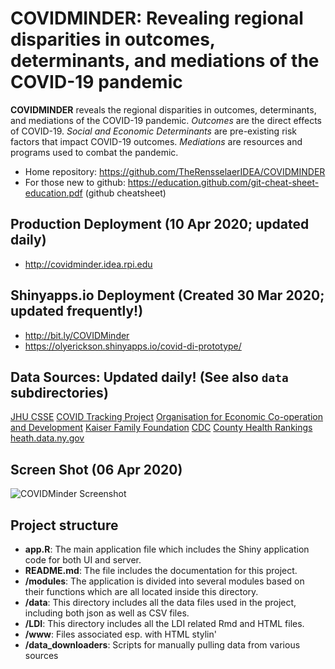 # COVIDMINDER: Revealing regional disparities in outcomes, determinants, and mediations of the COVID-19 pandemic

<strong>COVIDMINDER</strong> reveals the regional disparities in outcomes, determinants, and mediations of the COVID-19 pandemic. <i>Outcomes</i> are the direct effects of COVID-19. <i>Social and Economic Determinants</i> are pre-existing risk factors that impact COVID-19 outcomes. <i>Mediations</i> are resources and programs used to combat the pandemic.

* Home repository: https://github.com/TheRensselaerIDEA/COVIDMINDER
* For those new to github: https://education.github.com/git-cheat-sheet-education.pdf (github cheatsheet)

## Production Deployment (10 Apr 2020; updated daily)
* http://covidminder.idea.rpi.edu

## Shinyapps.io Deployment (Created 30 Mar 2020; updated frequently!)
* http://bit.ly/COVIDMinder
* https://olyerickson.shinyapps.io/covid-di-prototype/

## Data Sources: Updated daily! (See also `data` subdirectories)

<a href='http://bit.ly/39PMWpD'>JHU CSSE</a>
<a href='https://bit.ly/2JRhDiX'>COVID Tracking Project</a>
<a href='https://bit.ly/3aXpBmD'>Organisation for Economic Co-operation and Development</a>
<a href='https://bit.ly/2V0CYLU'>Kaiser Family Foundation</a>
<a href='https://bit.ly/2V1Zl3I'>CDC</a>
<a href='https://bit.ly/34mYLBP'>County Health Rankings</a>
<a href='https://on.ny.gov/39VXuCO'>heath.data.ny.gov</a>

## Screen Shot (06 Apr 2020)
![COVIDMinder Screenshot](https://raw.githubusercontent.com/TheRensselaerIDEA/COVIDMINDER/master/COVIDMinder_screenshot.png)

## Project structure

* **app.R**: The main application file which includes the Shiny application code for both UI and server.
* **README.md**: The file includes the documentation for this project.
* **/modules**: The application is divided into several modules based on their functions which are all located inside this directory.
* **/data**: This directory includes all the data files used in the project, including both json as well as CSV files.
* **/LDI**: This directory includes all the LDI related Rmd and HTML files.
* **/www**: Files associated esp. with HTML stylin'
* **/data_downloaders**: Scripts for manually pulling data from various sources

